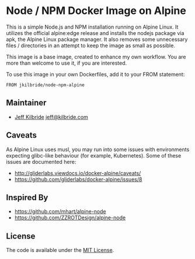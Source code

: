 # Node / NPM Docker Image on Alpine

This is a simple Node.js and NPM installation running on Alpine Linux. It utilizes the official alpine:edge release and installs the nodejs package via apk, the Alpine Linux package manager. It also removes some unnecessary files / directories in an attempt to keep the image as small as possible.

This image is a base image, created to enhance my own workflow. You are more than welcome to use it, if you are interested.

To use this image in your own Dockerfiles, add it to your FROM statement:

    FROM jkilbride/node-npm-alpine


## Maintainer

* [Jeff Kilbride](https://github.com/jeff-kilbride) jeff@kilbride.com

## Caveats

As Alpine Linux uses musl, you may run into some issues with environments expecting glibc-like behaviour (for example, Kubernetes). Some of these issues are documented here:

* http://gliderlabs.viewdocs.io/docker-alpine/caveats/
* https://github.com/gliderlabs/docker-alpine/issues/8

## Inspired By

* https://github.com/mhart/alpine-node
* https://github.com/ZZROTDesign/alpine-node

## License

The code is available under the [MIT License](/LICENSE).
